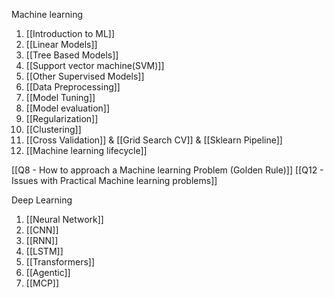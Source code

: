 
Machine learning
1. [[Introduction to ML]]
2. [[Linear Models]]
3. [[Tree Based Models]]
4. [[Support vector machine(SVM)]]
5. [[Other Supervised Models]]
6. [[Data Preprocessing]]
7. [[Model Tuning]]
8. [[Model evaluation]]
9. [[Regularization]]
10. [[Clustering]]
11. [[Cross Validation]] & [[Grid Search CV]] & [[Sklearn Pipeline]]
12. [[Machine learning lifecycle]]

[[Q8 - How to approach a Machine learning Problem  (Golden Rule)]]
[[Q12 - Issues with Practical Machine learning problems]]

Deep Learning
1. [[Neural Network]]
2. [[CNN]]
3. [[RNN]]
4. [[LSTM]]
5. [[Transformers]]
6. [[Agentic]]
7. [[MCP]]